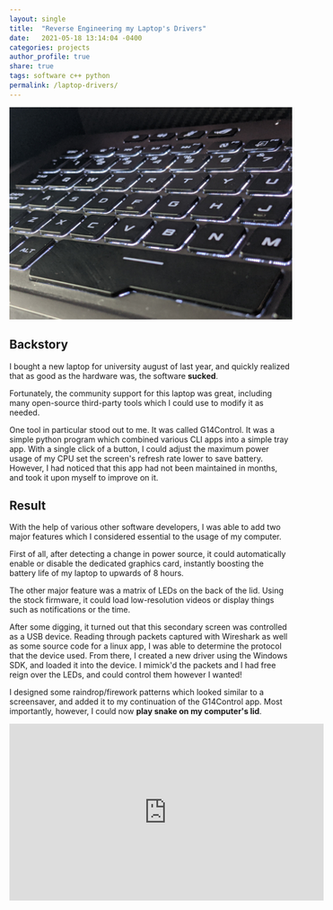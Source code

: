```yaml
---
layout: single
title:  "Reverse Engineering my Laptop's Drivers"
date:   2021-05-18 13:14:04 -0400
categories: projects
author_profile: true
share: true
tags: software c++ python
permalink: /laptop-drivers/
---
```


![Rubiks Cube Solving Bot](/assets/images/keyboard.jpg)

## Backstory
I bought a new laptop for university august of last year, and quickly realized that as good as the hardware was, the software **sucked**.

Fortunately, the community support for this laptop was great, including many open-source third-party tools which I could use to modify it as needed.

One tool in particular stood out to me. It was called G14Control. It was a simple python program which combined various CLI apps into a simple tray app. With a single click of a button, 
I could adjust the maximum power usage of my CPU set the screen's refresh rate lower to save battery. However, I had noticed that this app had not been maintained in months, and took it upon myself to improve on it.

## Result
With the help of various other software developers, I was able to add two major features which I considered essential to the usage of my computer.

First of all, after detecting a change in power source, it could automatically enable or disable the dedicated graphics card, instantly boosting the battery life of my laptop to upwards of 8 hours.

The other major feature was a matrix of LEDs on the back of the lid. Using the stock firmware, it could load low-resolution videos or display things such as notifications or the time. 

After some digging, it turned out that this secondary screen was controlled as a USB device. Reading through packets captured with Wireshark as well as some source code for a linux app, I was able to determine the protocol that the device used.
From there, I created a new driver using the Windows SDK, and loaded it into the device. I mimick'd the packets and I had free reign over the LEDs, and could control them however I wanted!

I designed some raindrop/firework patterns which looked similar to a screensaver, and added it to my continuation of the G14Control app. Most importantly, however, I could now **play snake on my computer's lid**.

<iframe width="560" height="315" src="https://www.youtube.com/embed/bMbww_unV3w" frameborder="0" allow="autoplay; encrypted-media" allowfullscreen></iframe>

